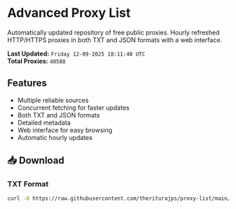 # Advanced Proxy List

Automatically updated repository of free public proxies. Hourly refreshed HTTP/HTTPS proxies in both TXT and JSON formats with a web interface.

**Last Updated:** `Friday 12-09-2025 18:11:40 UTC`  
**Total Proxies:** `40588`

## Features
- Multiple reliable sources
- Concurrent fetching for faster updates
- Both TXT and JSON formats
- Detailed metadata
- Web interface for easy browsing
- Automatic hourly updates

## 📥 Download

### TXT Format
```bash
curl -O https://raw.githubusercontent.com/theriturajps/proxy-list/main/proxies.txt